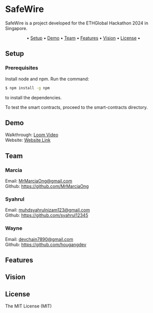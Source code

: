 # SafeWire

SafeWire is a project developed for the ETHGlobal Hackathon 2024 in Singapore.

<p align="center">•
  <a href="#setup">Setup</a> •
  <a href="#demo">Demo</a> •
  <a href="#team">Team</a> •
  <a href="#features">Features</a> •
  <a href="#vision">Vision</a> •
  <a href="#license">License</a> •
</p>

## Setup

### Prerequisites

Install node and npm. Run the command:

```bash
$ npm install -g npm
```

to install the dependencies.

To test the smart contracts, proceed to the smart-contracts directory.

## Demo

Walkthrough: [Loom Video](https://www.loom.com/share/eaf905d75802497fb69115c48720ffd2?sid=66d6f7c5-1e40-44d1-b06d-87fa85797af0)  
Website: [Website Link](https://ethglobal-sg.vercel.app/)

## Team

### Marcia

Email: MrMarciaOng@gmail.com<br/>
Github: https://github.com/MrMarciaOng <br/>

### Syahrul

Email: muhdsyahrulnizam123@gmail.com <br/>
Github: https://github.com/syahrul12345 <br/>

### Wayne

Email: devchain7890@gmail.com <br/>
Github: https://github.com/hougangdev <br/>

## Features

## Vision

## License

The MIT License (MIT)
